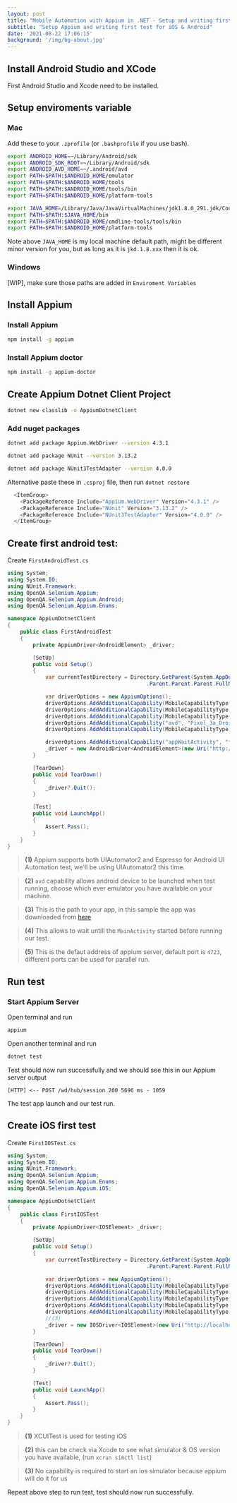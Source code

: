 ```yaml
---
layout: post
title: "Mobile Automation with Appium in .NET - Setup and writing first test"
subtitle: "Setup Appium and writing first test for iOS & Android"
date: '2021-08-22 17:06:15'
background: '/img/bg-about.jpg'
---
```



## Install Android Studio and XCode
First Android Studio and Xcode need to be installed.

## Setup enviroments variable

### Mac
Add these to your `.zprofile` (or `.bashprofile` if you use bash).
```bash
export ANDROID_HOME=~/Library/Android/sdk
export ANDROID_SDK_ROOT=~/Library/Android/sdk
export ANDROID_AVD_HOME=~/.android/avd
export PATH=$PATH:$ANDROID_HOME/emulator
export PATH=$PATH:$ANDROID_HOME/tools
export PATH=$PATH:$ANDROID_HOME/tools/bin
export PATH=$PATH:$ANDROID_HOME/platform-tools

export JAVA_HOME=/Library/Java/JavaVirtualMachines/jdk1.8.0_291.jdk/Contents/Home
export PATH=$PATH:$JAVA_HOME/bin
export PATH=$PATH:$ANDROID_HOME/cmdline-tools/tools/bin
export PATH=$PATH:$ANDROID_HOME/platform-tools
```
Note above `JAVA_HOME` is my local machine default path, might be different minor version for you, but as long as it is `jkd.1.8.xxx` then it is ok.

### Windows
[WIP], make sure those paths are added in `Enviroment Variables`

## Install Appium

### Install Appium
```bash
npm install -g appium
```
### Install Appium doctor
```bash
npm install -g appium-doctor
```


## Create Appium Dotnet Client Project
```zsh
dotnet new classlib -o AppiumDotnetClient
```

### Add nuget packages
```zsh
dotnet add package Appium.WebDriver --version 4.3.1
```
```zsh
dotnet add package NUnit --version 3.13.2
```
```zsh
dotnet add package NUnit3TestAdapter --version 4.0.0
```

Alternative paste these in `.csproj` file, then run `dotnet restore`
```C#
  <ItemGroup>
    <PackageReference Include="Appium.WebDriver" Version="4.3.1" />
    <PackageReference Include="NUnit" Version="3.13.2" />
    <PackageReference Include="NUnit3TestAdapter" Version="4.0.0" />
  </ItemGroup>
```

## Create first android test:
Create `FirstAndroidTest.cs`
```C#
using System;
using System.IO;
using NUnit.Framework;
using OpenQA.Selenium.Appium;
using OpenQA.Selenium.Appium.Android;
using OpenQA.Selenium.Appium.Enums;

namespace AppiumDotnetClient
{
	public class FirstAndroidTest
	{
		private AppiumDriver<AndroidElement> _driver;

		[SetUp]
		public void Setup()
		{
			var currentTestDirectory = Directory.GetParent(System.AppDomain.CurrentDomain.BaseDirectory)
											.Parent.Parent.Parent.FullName;

			var driverOptions = new AppiumOptions();
			driverOptions.AddAdditionalCapability(MobileCapabilityType.PlatformName, "Android"); 
			driverOptions.AddAdditionalCapability(MobileCapabilityType.AutomationName, "UIAutomator2"); //(1)
			driverOptions.AddAdditionalCapability(MobileCapabilityType.DeviceName, "Pixel 3a Droid10");
			driverOptions.AddAdditionalCapability("avd", "Pixel_3a_Droid10"); //(2)
			driverOptions.AddAdditionalCapability(MobileCapabilityType.App, $"{currentTestDirectory}/apps/DemoApp.apk"); //(3)

			driverOptions.AddAdditionalCapability("appWaitActivity", "*.MainActivity"); //(4)
			_driver = new AndroidDriver<AndroidElement>(new Uri("http://localhost:4723/wd/hub"), driverOptions); //(5)
		}

		[TearDown]
		public void TearDown()
		{
			_driver?.Quit();
		}

		[Test]
		public void LaunchApp()
		{
			Assert.Pass();
		}
	}
}
```

>**(1)** Appium supports both UIAutomator2 and Espresso for Android UI Automation test, we'll be using UIAutomator2 this time.  

>**(2)** `avd` capability allows android device to be launched when test running, choose which ever emulator you have available on your machine.  

>**(3)** This is the path to your app, in this sample the app was downloaded from [here](https://github.com/webdriverio/native-demo-app/releases) 

>**(4)** This allows to wait untill the `MainActivity` started before running our test.

>**(5)** This is the defaut address of appium server, default port is `4723`, different ports can be used for parallel run.


## Run test
### Start Appium Server
Open terminal and run
```bash
appium
```
Open another terminal and run
```bash
dotnet test
```

Test should now run successfully and we should see this in our Appium server output
```Node
[HTTP] <-- POST /wd/hub/session 200 5696 ms - 1059
```

The test app launch and our test run.

## Create iOS first test
Create `FirstIOSTest.cs`
```C#
using System;
using System.IO;
using NUnit.Framework;
using OpenQA.Selenium.Appium;
using OpenQA.Selenium.Appium.Enums;
using OpenQA.Selenium.Appium.iOS;

namespace AppiumDotnetClient
{
	public class FirstIOSTest
	{
		private AppiumDriver<IOSElement> _driver;

		[SetUp]
		public void Setup()
		{
			var currentTestDirectory = Directory.GetParent(System.AppDomain.CurrentDomain.BaseDirectory)
											.Parent.Parent.Parent.FullName;

			var driverOptions = new AppiumOptions();
			driverOptions.AddAdditionalCapability(MobileCapabilityType.PlatformName, "iOS");
			driverOptions.AddAdditionalCapability(MobileCapabilityType.AutomationName, "XCUITest"); //(1) 
			driverOptions.AddAdditionalCapability(MobileCapabilityType.DeviceName, "iPhone 12"); // (2) 
			driverOptions.AddAdditionalCapability(MobileCapabilityType.PlatformVersion, "14.5"); // (2) 
			driverOptions.AddAdditionalCapability(MobileCapabilityType.App, $"{currentTestDirectory}/apps/DemoApp.app.zip");
			//(3)
			_driver = new IOSDriver<IOSElement>(new Uri("http://localhost:4723/wd/hub"), driverOptions);
		}

		[TearDown]
		public void TearDown()
		{
			_driver?.Quit();
		}

		[Test]
		public void LaunchApp()
		{
			Assert.Pass();
		}
	}
}

```

> **(1)** XCUITest is used for testing iOS	

> **(2)** this can be check via Xcode to see what simulator & OS version you have available, (run `xcrun simctl list`)

> **(3)**  No capability is required to start an ios simulator because appium will do it for us

Repeat above step to run test, test should now run successfully.